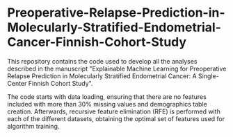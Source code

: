 # Preoperative-Relapse-Prediction-in-Molecularly-Stratified-Endometrial-Cancer-Finnish-Cohort-Study

This repository contains the code used to develop all the analyses described in the manuscript "Explainable Machine Learning for Preoperative Relapse Prediction in Molecularly Stratified Endometrial Cancer: A Single-Center Finnish Cohort Study".

The code starts with data loading, ensuring that there are no features included with more than 30% missing values and demographics table creation.
Afterwards, recursive feature elimination (RFE) is performed with each of the different datasets, obtaining the optimal set of features used for algorithm training. 

